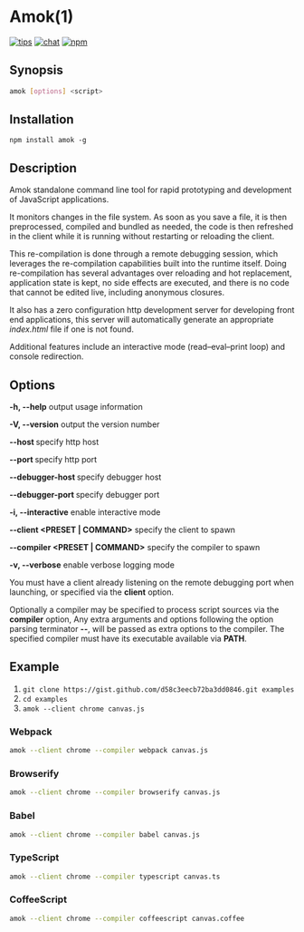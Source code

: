 # Amok(1)
[![tips](https://img.shields.io/gratipay/caspervonb.svg?style=flat-square)](https://gratipay.com/caspervonb/)
[![chat](https://img.shields.io/badge/gitter-join%20chat-green.svg?style=flat-square)](https://gitter.im/caspervonb/amok)
[![npm](https://img.shields.io/npm/v/amok.svg?style=flat-square)](https://www.npmjs.org/package/amok)

## Synopsis
```sh
amok [options] <script>
```

## Installation
```
npm install amok -g
```

## Description
Amok standalone command line tool for rapid prototyping and development of JavaScript applications.

It monitors changes in the file system. As soon as you save a file, it is then preprocessed, compiled and bundled as needed, the code is then refreshed in the client while it is running without restarting or reloading the client.

This re-compilation is done through a remote debugging session, which leverages the re-compilation capabilities built into the runtime itself. Doing re-compilation has several advantages over reloading and hot replacement, application state is kept, no side effects are executed, and there is no code that cannot be edited live, including anonymous closures.

It also has a zero configuration http development server for developing front end applications, this server will automatically generate an appropriate *index.html* file if one is not found.

Additional features include an interactive mode (read–eval–print loop) and console redirection.

## Options

**-h, --help**
  output usage information

**-V, --version**
  output the version number

**--host <host>**
  specify http host

**--port <port>**
  specify http port

**--debugger-host <HOST>**
  specify debugger host

**--debugger-port <PORT>**
  specify debugger port

**-i, --interactive**
  enable interactive mode

**--client <PRESET | COMMAND>**
  specify the client to spawn

**--compiler <PRESET | COMMAND>**
  specify the compiler to spawn

**-v, --verbose**
  enable verbose logging mode

You must have a client already listening on the remote debugging port when launching, or specified via the **client** option.

Optionally a compiler may be specified to process script sources via the **compiler** option,
Any extra arguments and options following the option parsing terminator **--**, will be passed as extra options to the compiler. The specified compiler must have its executable available via **PATH**.

## Example
1. `git clone https://gist.github.com/d58c3eecb72ba3dd0846.git examples`
2. `cd examples`
3. `amok --client chrome canvas.js`

### Webpack
```sh
amok --client chrome --compiler webpack canvas.js
```

### Browserify
```sh
amok --client chrome --compiler browserify canvas.js
```

### Babel
```sh
amok --client chrome --compiler babel canvas.js
```

### TypeScript
```sh
amok --client chrome --compiler typescript canvas.ts
```

### CoffeeScript
```sh
amok --client chrome --compiler coffeescript canvas.coffee
```
